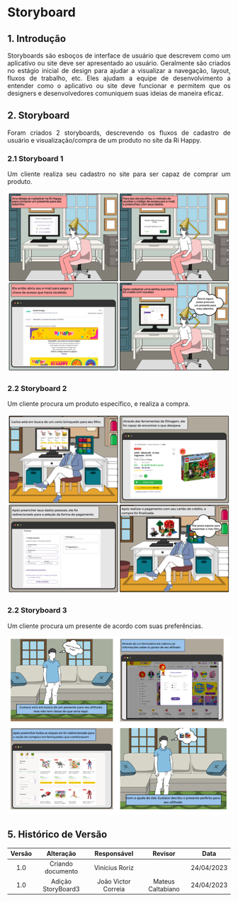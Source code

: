 # Storyboard

## 1. Introdução
<p style="text-align: justify;"> Storyboards são esboços de interface de usuário que descrevem como um aplicativo ou site deve ser apresentado ao usuário. Geralmente são criados no estágio inicial de design para ajudar a visualizar a navegação, layout, fluxos de trabalho, etc. Eles ajudam a equipe de desenvolvimento a entender como o aplicativo ou site deve funcionar e permitem que os designers e desenvolvedores comuniquem suas ideias de maneira eficaz.</p>


## 2. Storyboard
<p style="text-align: justify;"> Foram criados 2 storyboards, descrevendo os fluxos de cadastro de usuário e visualização/compra de um produto no site da Ri Happy.</p>

### 2.1 Storyboard 1
<p style="text-align: justify;"> Um cliente realiza seu cadastro no site para ser capaz de comprar um produto.
</p>

<img src="images/storyboards/storyboard_1.png" width="800" />

### 2.2 Storyboard 2

<p style="text-align: justify;"> Um cliente procura um produto específico, e realiza a compra.
</p>

<img src="images/storyboards/storyboard_2.png" width="800" />

### 2.2 Storyboard 3

<p style="text-align: justify;"> Um cliente procura um presente de acordo com suas preferências.
</p>

<img src="images/storyboards/storyboard_3.png" width="800" />

## 5. Histórico de Versão

| Versão |       Alteração        |  Responsável    |    Revisor    | Data  |
| :----: | :--------------------: | :-------------: | :-----------: | :---: |
|  1.0   |   Criando documento    | Vinícius Roriz  |               | 24/04/2023 |
|  1.0   |   Adição StoryBoard3     | João Victor Correia  |        Mateus Caltabiano       | 24/04/2023 |